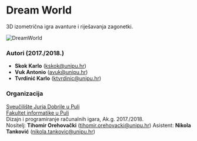 # Dream World
3D izometrična igra avanture i riješavanja zagonetki.


![DreamWorld](https://raw.githubusercontent.com/karlozap/PuzzleGame/master/Images/GamePlay.png)

### Autori (2017./2018.)
- **Skok Karlo** (kskok@unipu.hr)
- **Vuk Antonio** (avuk@unipu.hr)
- **Tvrdinić Karlo** (ktvrdinic@unipu.hr)

### Organizacija
[Sveučilište Jurja Dobrile u Puli](http://www.unipu.hr/)   
[Fakultet informatike u Puli](https://fipu.unipu.hr/)  
Dizajn i programiranje računalnih igara, Ak.g. 2017./2018.  
Nositelj: **Tihomir Orehovački** (tihomir.orehovacki@unipu.hr)
Asistent: **Nikola Tanković** (nikola.tankovic@unipu.hr)

